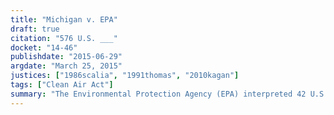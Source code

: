 ```yaml
---
title: "Michigan v. EPA"
draft: true
citation: "576 U.S. ___"
docket: "14-46"
publishdate: "2015-06-29"
argdate: "March 25, 2015"
justices: ["1986scalia", "1991thomas", "2010kagan"]
tags: ["Clean Air Act"]
summary: "The Environmental Protection Agency (EPA) interpreted 42 U.S.C. § 7412(n)(1)(A) unreasonably when it deemed cost irrelevant to the decision to regulate emissions of hazardous air pollutants from power plants."
---
```


